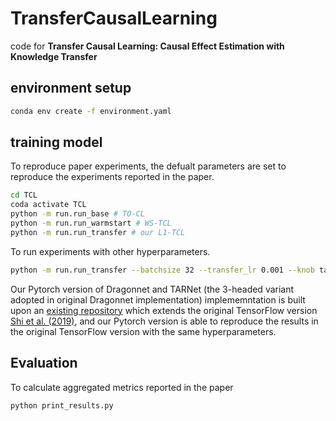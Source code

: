 # TransferCausalLearning
code for **Transfer Causal Learning: Causal Effect Estimation with Knowledge Transfer**


## environment setup
```bash
conda env create -f environment.yaml
```
## training model 

To reproduce paper experiments, the defualt parameters are set to reproduce the experiments reported in the paper.

```bash
cd TCL 
coda activate TCL
python -m run.run_base # TO-CL
python -m run.run_warmstart # WS-TCL
python -m run.run_transfer # our L1-TCL
```

To run experiments with other hyperparameters. 

```bash
python -m run.run_transfer --batchsize 32 --transfer_lr 0.001 --knob tarnet --l1reg 0.01
```

Our Pytorch version of Dragonnet and TARNet (the 3-headed variant adopted in original Dragonnet implementation) implememntation is built upon an [existing repository](https://github.com/alecmn/dragonnet-reproduced/tree/main) which extends the original TensorFlow version [Shi et al. (2019)](https://github.com/claudiashi57/dragonnet), and our Pytorch version is able to reproduce the results in the original TensorFlow version with the same hyperparameters.
## Evaluation

To calculate aggregated metrics reported in the paper

```bash
python print_results.py
```

